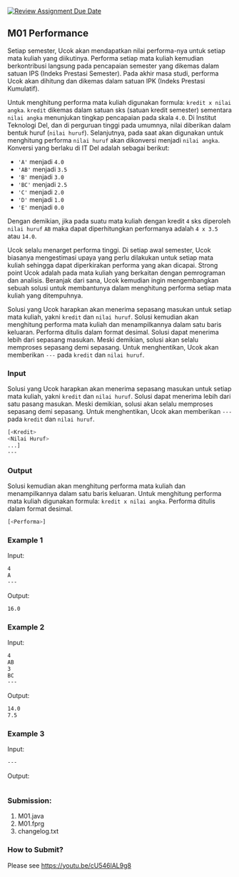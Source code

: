 [![Review Assignment Due Date](https://classroom.github.com/assets/deadline-readme-button-22041afd0340ce965d47ae6ef1cefeee28c7c493a6346c4f15d667ab976d596c.svg)](https://classroom.github.com/a/57mkQJCS)
## M01 Performance

Setiap semester, Ucok akan mendapatkan nilai performa-nya untuk setiap mata kuliah yang diikutinya. Performa setiap mata kuliah kemudian berkontribusi langsung pada pencapaian semester yang dikemas dalam satuan IPS (Indeks Prestasi Semester). Pada akhir masa studi, performa Ucok akan dihitung dan dikemas dalam satuan IPK (Indeks Prestasi Kumulatif).

Untuk menghitung performa mata kuliah digunakan formula: ```kredit x nilai angka```. ```kredit``` dikemas dalam satuan sks (satuan kredit semester) sementara ```nilai angka``` menunjukan tingkap pencapaian pada skala ```4.0```. Di Institut Teknologi Del, dan di perguruan tinggi pada umumnya, nilai diberikan dalam bentuk huruf (```nilai huruf```). Selanjutnya, pada saat akan digunakan untuk menghitung performa ```nilai huruf``` akan dikonversi menjadi ```nilai angka```. Konversi yang berlaku di IT Del adalah sebagai berikut:
- ```'A'```  menjadi ```4.0```
- ```'AB'``` menjadi ```3.5```
- ```'B'```  menjadi ```3.0```
- ```'BC'``` menjadi ```2.5```
- ```'C'```  menjadi ```2.0```
- ```'D'```  menjadi ```1.0```
- ```'E'```  menjadi ```0.0```

Dengan demikian, jika pada suatu mata kuliah dengan kredit ```4``` sks diperoleh ```nilai huruf``` ```AB``` maka dapat diperhitungkan performanya adalah ```4 x 3.5``` atau ```14.0```.

Ucok selalu menarget performa tinggi. Di setiap awal semester, Ucok biasanya mengestimasi upaya yang perlu dilakukan untuk setiap mata kuliah sehingga dapat diperkirakan performa yang akan dicapai. Strong point Ucok adalah pada mata kuliah yang berkaitan dengan pemrograman dan analisis. Beranjak dari sana, Ucok kemudian ingin mengembangkan sebuah solusi untuk membantunya dalam menghitung performa setiap mata kuliah yang ditempuhnya.

Solusi yang Ucok harapkan akan menerima sepasang masukan untuk setiap mata kuliah, yakni ```kredit``` dan ```nilai huruf```. Solusi kemudian akan menghitung performa mata kuliah dan menampilkannya dalam satu baris keluaran. Performa ditulis dalam format desimal. Solusi dapat menerima lebih dari sepasang masukan. Meski demikian, solusi akan selalu memproses sepasang demi sepasang. Untuk menghentikan, Ucok akan memberikan ```---``` pada ```kredit``` dan ```nilai huruf```.

### Input

Solusi yang Ucok harapkan akan menerima sepasang masukan untuk setiap mata kuliah, yakni ```kredit``` dan ```nilai huruf```. Solusi dapat menerima lebih dari satu pasang masukan. Meski demikian, solusi akan selalu memproses sepasang demi sepasang. Untuk menghentikan, Ucok akan memberikan ```---``` pada ```kredit``` dan ```nilai huruf```.
```sh
[<Kredit>
<Nilai Huruf>
...]
---

```

### Output

Solusi kemudian akan menghitung performa mata kuliah dan menampilkannya dalam satu baris keluaran. Untuk menghitung performa mata kuliah digunakan formula: ```kredit x nilai angka```. Performa ditulis dalam format desimal.
```sh
[<Performa>]

```

### Example 1

Input:
```sh
4
A
---

```

Output:
```sh
16.0

```

### Example 2

Input:
```sh
4
AB
3
BC
---

```

Output:
```sh
14.0
7.5

```

### Example 3

Input:
```sh
---

```

Output:
```sh 

```

### Submission:

1. M01.java
2. M01.fprg
3. changelog.txt

### How to Submit?

Please see https://youtu.be/cU546lAL9g8